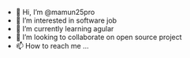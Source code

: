 - 👋 Hi, I’m @mamun25pro
- 👀 I’m interested in software job
- 🌱 I’m currently learning agular
- 💞️ I’m looking to collaborate on open source project
- 📫 How to reach me ...

<!---
mamun25pro/mamun25pro is a ✨ special ✨ repository because its `README.md` (this file) appears on your GitHub profile.
You can click the Preview link to take a look at your changes.
--->
